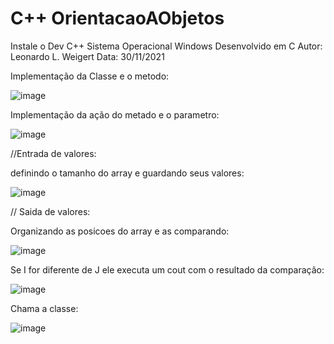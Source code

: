 # C++ OrientacaoAObjetos

Instale o Dev C++ Sistema Operacional Windows Desenvolvido em C Autor: Leonardo L. Weigert Data: 30/11/2021

Implementação da Classe e o metodo:

![image](https://user-images.githubusercontent.com/93353768/144141452-c8021f0e-bad4-49d5-ae93-a3259c0b647a.png)

Implementação da ação do metado e o parametro:

![image](https://user-images.githubusercontent.com/93353768/144143109-b0bda737-460c-401a-b167-97c713d59050.png)

//Entrada de valores:

definindo o tamanho do array e guardando seus valores:

![image](https://user-images.githubusercontent.com/93353768/144143676-bce3f4c7-7964-44fd-937f-2e7f9b889514.png)


// Saida de valores:

Organizando as posicoes do array e as comparando:

![image](https://user-images.githubusercontent.com/93353768/144143977-9b583318-e524-44e2-9663-fbc4446f9076.png)

Se I for diferente de J ele executa um cout com o resultado da comparação:

![image](https://user-images.githubusercontent.com/93353768/144144446-af5efd8a-7567-4af8-aca1-ef56f3532401.png)

Chama a classe:

![image](https://user-images.githubusercontent.com/93353768/144144514-8135ce08-f392-4dfa-a7ca-388e8dcd137d.png)

